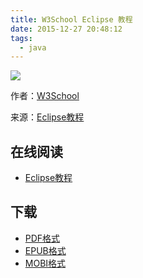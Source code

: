 ```yaml
---
title: W3School Eclipse 教程
date: 2015-12-27 20:48:12
tags:
  - java
---
```


![](https://ek8whxe.cloudimg.io/s/width/226/https://www.gitbook.com/cover/book/wizardforcel/w3school-eclipse.jpg)

作者：[W3School](http://www.w3cschool.cc)

来源：[Eclipse教程](http://www.w3cschool.cc/eclipse/eclipse-tutorial.html)

<!--more-->

## 在线阅读 ##

* [Eclipse教程](https://www.gitbook.com/book/wizardforcel/w3school-eclipse/details)

## 下载 ##

* [PDF格式](https://www.gitbook.com/download/pdf/book/wizardforcel/w3school-eclipse)
* [EPUB格式](https://www.gitbook.com/download/epub/book/wizardforcel/w3school-eclipse)
* [MOBI格式](https://www.gitbook.com/download/mobi/book/wizardforcel/w3school-eclipse)